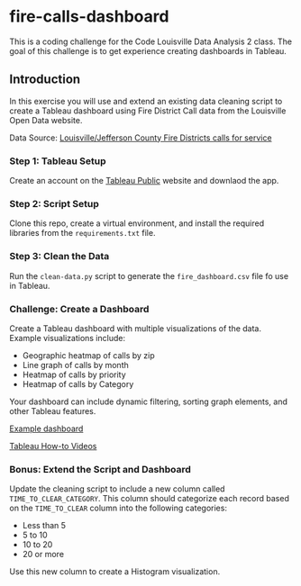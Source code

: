 # fire-calls-dashboard
This is a coding challenge for the Code Louisville Data Analysis 2 class. The 
goal of this challenge is to get experience creating dashboards in Tableau. 

## Introduction
In this exercise you will use and extend an existing data cleaning script to 
create a Tableau dashboard using Fire District Call data from the Louisville Open Data website. 

Data Source: 
[Louisville/Jefferson County Fire Districts calls for service](https://data.louisvilleky.gov/dataset/louisvillejefferson-county-fire-districts-calls-service) 

### Step 1: Tableau Setup

Create an account on the [Tableau Public](https://public.tableau.com/en-us/s/) website and downlaod the app.


### Step 2: Script Setup

Clone this repo, create a virtual environment, and install the required libraries from the `requirements.txt` file.

### Step 3: Clean the Data

Run the `clean-data.py` script to generate the `fire_dashboard.csv` file fo use in Tableau.

### Challenge: Create a Dashboard

Create a Tableau dashboard with multiple visualizations of the data. Example visualizations include:

- Geographic heatmap of calls by zip
- Line graph of calls by month
- Heatmap of calls by priority
- Heatmap of calls by Category

Your dashboard can include dynamic filtering, sorting graph elements, and other Tableau features.

[Example dashboard](https://public.tableau.com/app/profile/jeff.dillon3251/viz/FireCalls_16558458057010/FireCallsDashboard)

[Tableau How-to Videos](https://public.tableau.com/en-us/s/resources)



### Bonus: Extend the Script and Dashboard

Update the cleaning script to include a new column called `TIME_TO_CLEAR_CATEGORY`. This column should categorize each record based on the `TIME_TO_CLEAR` column into the following categories:

- Less than 5
- 5 to 10
- 10 to 20
- 20 or more

Use this new column to create a Histogram visualization.